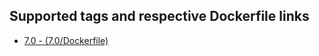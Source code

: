 ## Supported tags and respective Dockerfile links

* [7.0 - (7.0/Dockerfile)](https://github.com/anvibo/docker-nginx-php/blob/master/7.0/Dockerfile)
